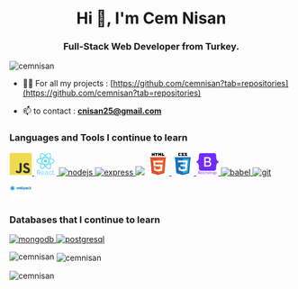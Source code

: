 <h1 align="center">Hi 👋, I'm Cem Nisan</h1>
<h3 align="center">Full-Stack Web Developer from Turkey.</h3>

<p align="left"> <img src="https://komarev.com/ghpvc/?username=cemnisan" alt="cemnisan" /> </p>

- 👨‍💻 For all my projects : [https://github.com/cemnisan?tab=repositories](https://github.com/cemnisan?tab=repositories)

- 📫 to contact : **cnisan25@gmail.com**


<h3 align="left">Languages and Tools I continue to learn</h3>
<p align="left"> <a href="https://www.javascript.com" target="_blank"> <img src="https://raw.githubusercontent.com/devicons/devicon/master/icons/javascript/javascript-original.svg" alt="javascript" width="40" height="40"/> </a> <a href="https://reactjs.org/" target="_blank"> <img src="https://raw.githubusercontent.com/devicons/devicon/master/icons/react/react-original-wordmark.svg" alt="react" width="40" height="40"/> </a> <a href="https://nodejs.org/en/" target="_blank"> <img src="https://upload.wikimedia.org/wikipedia/commons/d/d9/Node.js_logo.svg" alt="nodejs" width="40" height="40"/> </a> <a href="https://nodejs.org/en/" target="_blank"> <img src="https://www.vectorlogo.zone/logos/expressjs/expressjs-ar21.svg" alt="express" width="40" height="40"/> </a><a href="http://knexjs.org/" target="_blank"><img src="http://knexjs.org/assets/images/knex.png"/></a> <a href="https://www.w3.org/html/" target="_blank"> <img src="https://raw.githubusercontent.com/devicons/devicon/master/icons/html5/html5-original-wordmark.svg" alt="html5" width="40" height="40"/> </a> <a href="https://www.w3schools.com/css/" target="_blank"> <img src="https://raw.githubusercontent.com/devicons/devicon/master/icons/css3/css3-original-wordmark.svg" alt="css3" width="40" height="40"/> </a> <a href="https://getbootstrap.com" target="_blank"> <img src="https://raw.githubusercontent.com/devicons/devicon/master/icons/bootstrap/bootstrap-plain-wordmark.svg" alt="bootstrap" width="40" height="40"/> </a><a href="https://babeljs.io/" target="_blank"> <img src="https://www.vectorlogo.zone/logos/babeljs/babeljs-icon.svg" alt="babel" width="40" height="40"/> </a> <a href="https://git-scm.com/" target="_blank"> <img src="https://www.vectorlogo.zone/logos/git-scm/git-scm-icon.svg" alt="git" width="40" height="40"/> </a><a href="https://webpack.js.org" target="_blank"> <img src="https://raw.githubusercontent.com/devicons/devicon/d00d0969292a6569d45b06d3f350f463a0107b0d/icons/webpack/webpack-original-wordmark.svg" alt="webpack" width="40" height="40"/> </a> </p>

<h3 align="left">Databases that I continue to learn</h3>
<p align="left"> <a href="https://www.mongodb.com/" target="_blank"> <img src="https://www.vectorlogo.zone/logos/mongodb/mongodb-ar21.svg" alt="mongodb" width="60" height="60"/> </a> <a href="https://www.postgresql.org/" target="_blank"> <img src="https://www.vectorlogo.zone/logos/postgresql/postgresql-ar21.svg" alt="postgresql" width="60" height="60"/></a>
</p>


<img align="left" src="https://github-readme-stats.vercel.app/api/top-langs/?username=cemnisan&layout=compact&hide=html" alt="cemnisan" /></p>

<p>&nbsp;<img align="center" src="https://github-readme-stats.vercel.app/api?username=cemnisan&show_icons=true" alt="cemnisan" /></p>

<p><img align="center" src="https://github-readme-streak-stats.herokuapp.com/?user=cemnisan&" alt="cemnisan" /></p>





